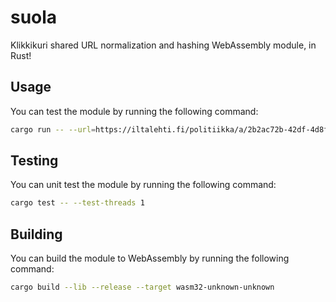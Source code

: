 # suola
Klikkikuri shared URL normalization and hashing WebAssembly module, in Rust!

## Usage
You can test the module by running the following command:

```sh
cargo run -- --url=https://iltalehti.fi/politiikka/a/2b2ac72b-42df-4d8f-a9ee-7e731216d880 --sign
```

## Testing
You can unit test the module by running the following command:

```sh
cargo test -- --test-threads 1
```

## Building
You can build the module to WebAssembly by running the following command:

```sh
cargo build --lib --release --target wasm32-unknown-unknown
```